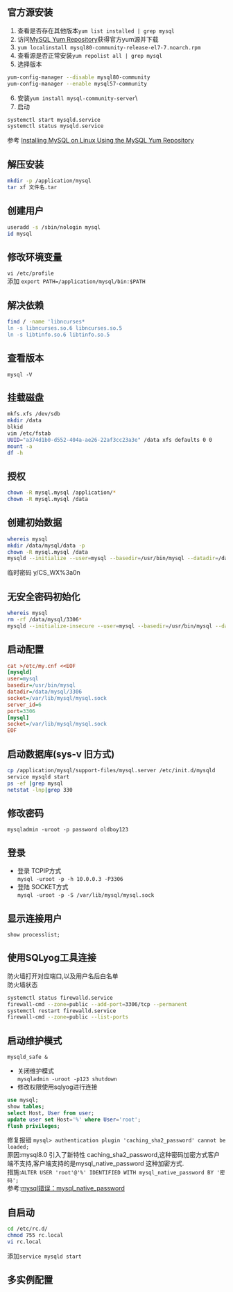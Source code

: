 ## 官方源安装
1. 查看是否存在其他版本`yum list installed | grep mysql`
2. 访问[MySQL Yum Repository](https://docs.oracle.com/cd/E17952_01/mysql-5.7-en/linux-installation-yum-repo.html)获得官方yum源并下载
3. `yum localinstall mysql80-community-release-el7-7.noarch.rpm`
4. 查看源是否正常安装`yum repolist all | grep mysql`
5. 选择版本
```sh
yum-config-manager --disable mysql80-community
yum-config-manager --enable mysql57-community
```
6. 安装`yum install mysql-community-server`\
7. 启动
```sh
systemctl start mysqld.service
systemctl status mysqld.service
```
参考 [Installing MySQL on Linux Using the MySQL Yum Repository](https://docs.oracle.com/cd/E17952_01/mysql-5.7-en/linux-installation-yum-repo.html#yum-repo-installing-mysql)
## 解压安装
```sh
mkdir -p /application/mysql
tar xf 文件名.tar
```
## 创建用户
```sh
useradd -s /sbin/nologin mysql
id mysql
```
## 修改环境变量
`vi /etc/profile`\
添加 `export PATH=/application/mysql/bin:$PATH`

## 解决依赖
```sh
find / -name 'libncurses*
ln -s libncurses.so.6 libncurses.so.5
ln -s libtinfo.so.6 libtinfo.so.5
```

## 查看版本
`mysql -V`

## 挂载磁盘
```sh
mkfs.xfs /dev/sdb
mkdir /data
blkid
vim /etc/fstab
UUID="a374d1b0-d552-404a-ae26-22af3cc23a3e" /data xfs defaults 0 0
mount -a
df -h
```

## 授权
```sh
chown -R mysql.mysql /application/*
chown -R mysql.mysql /data
```

## 创建初始数据
```sh
whereis mysql
mkdir /data/mysql/data -p 
chown -R mysql.mysql /data 
mysqld --initialize --user=mysql --basedir=/usr/bin/mysql --datadir=/data/mysql/data
```
临时密码 y/CS_WX%3a0n

## 无安全密码初始化
```sh
whereis mysql
rm -rf /data/mysql/3306*
mysqld --initialize-insecure --user=mysql --basedir=/usr/bin/mysql --datadir=/data/mysql/3306
```
## 启动配置
```ini
cat >/etc/my.cnf <<EOF
[mysqld]
user=mysql
basedir=/usr/bin/mysql
datadir=/data/mysql/3306
socket=/var/lib/mysql/mysql.sock
server_id=6
port=3306
[mysql]
socket=/var/lib/mysql/mysql.sock
EOF
```

## 启动数据库(sys-v 旧方式)
```sh
cp /application/mysql/support-files/mysql.server /etc/init.d/mysqld
service mysqld start
ps -ef |grep mysql
netstat -lnp|grep 330
```
## 修改密码
`mysqladmin -uroot -p password oldboy123`
## 登录
- 登录 TCPIP方式\
`mysql -uroot -p -h 10.0.0.3 -P3306`
- 登陆 SOCKET方式\
`mysql -uroot -p -S /var/lib/mysql/mysql.sock`
## 显示连接用户
`show processlist;`
## 使用SQLyog工具连接
防火墙打开对应端口,以及用户名后白名单\
防火墙状态
```sh
systemctl status firewalld.service
firewall-cmd --zone=public --add-port=3306/tcp --permanent
systemctl restart firewalld.service
firewall-cmd --zone=public --list-ports
```
## 启动维护模式
`mysqld_safe &`
- 关闭维护模式\
`mysqladmin -uroot -p123 shutdown`
- 修改权限使用sqlyog进行连接
```sql
use mysql;
show tables;
select Host, User from user;
update user set Host='%' where User='root';
flush privileges;
```
修复报错 `mysql> authentication plugin 'caching_sha2_password' cannot be loaded;`\
原因:mysql8.0 引入了新特性 caching_sha2_password,这种密码加密方式客户端不支持,客户端支持的是mysql_native_password 这种加密方式.\
措施:`ALTER USER 'root'@'%' IDENTIFIED WITH mysql_native_password BY '密码';`\
参考:[mysql错误：mysql_native_password](https://blog.csdn.net/qq_43395428/article/details/104795256)
## 自启动
```sh
cd /etc/rc.d/
chmod 755 rc.local
vi rc.local
```
添加`service mysqld start`
## 多实例配置